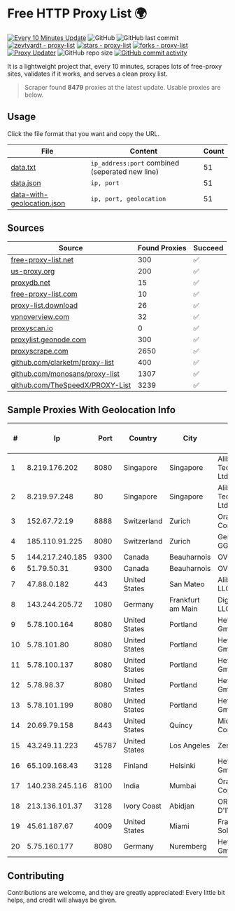 
# Free HTTP Proxy List 🌍

[![Every 10 Minutes Update](https://github.com/mertguvencli/http-proxy-list/actions/workflows/main.yml/badge.svg?branch=main)](https://github.com/mertguvencli/http-proxy-list/actions/workflows/main.yml)
![GitHub](https://img.shields.io/github/license/mertguvencli/http-proxy-list)
![GitHub last commit](https://img.shields.io/github/last-commit/mertguvencli/http-proxy-list)
[![zevtyardt - proxy-list](https://img.shields.io/static/v1?label=zevtyardt&message=proxy-list&color=blue&logo=github)](https://github.com/zevtyardt/proxy-list "Go to GitHub repo")
[![stars - proxy-list](https://img.shields.io/github/stars/zevtyardt/proxy-list?style=social)](https://github.com/zevtyardt/proxy-list)
[![forks - proxy-list](https://img.shields.io/github/forks/zevtyardt/proxy-list?style=social)](https://github.com/zevtyardt/proxy-list)
[![Proxy Updater](https://github.com/zevtyardt/proxy-list/workflows/Proxy%20Updater/badge.svg)](https://github.com/zevtyardt/proxy-list/actions?query=workflow:"Proxy+Updater")
![GitHub repo size](https://img.shields.io/github/repo-size/zevtyardt/proxy-list)
[![GitHub commit activity](https://img.shields.io/github/commit-activity/m/zevtyardt/proxy-list?logo=commits)](https://github.com/zevtyardt/proxy-list/commits/main)

It is a lightweight project that, every 10 minutes, scrapes lots of free-proxy sites, validates if it works, and serves a clean proxy list.

> Scraper found **8479** proxies at the latest update. Usable proxies are below.

## Usage

Click the file format that you want and copy the URL.

|File|Content|Count|
|----|-------|-----|
|[data.txt](https://raw.githubusercontent.com/mertguvencli/http-proxy-list/main/proxy-list/data.txt)|`ip_address:port` combined (seperated new line)|51|
|[data.json](https://raw.githubusercontent.com/mertguvencli/http-proxy-list/main/proxy-list/data.json)|`ip, port`|51|
|[data-with-geolocation.json](https://raw.githubusercontent.com/mertguvencli/http-proxy-list/main/proxy-list/data-with-geolocation.json)|`ip, port, geolocation`|51|

## Sources

|Source|Found Proxies|Succeed|
|------|-------------|-------|
|[free-proxy-list.net](https://free-proxy-list.net)|300|✅|
|[us-proxy.org](https://www.us-proxy.org)|200|✅|
|[proxydb.net](http://proxydb.net)|15|✅|
|[free-proxy-list.com](https://free-proxy-list.com/?page=&port=&type%5B%5D=http&type%5B%5D=https&up_time=0&search=Search)|10|✅|
|[proxy-list.download](https://www.proxy-list.download/HTTP)|26|✅|
|[vpnoverview.com](https://vpnoverview.com/privacy/anonymous-browsing/free-proxy-servers)|32|✅|
|[proxyscan.io](https://www.proxyscan.io)|0|✅|
|[proxylist.geonode.com](https://proxylist.geonode.com/api/proxy-list?limit=300&page=1&sort_by=lastChecked&sort_type=desc&protocols=http,https)|300|✅|
|[proxyscrape.com](https://api.proxyscrape.com/v2/?request=displayproxies&protocol=http&timeout=10000&country=all&ssl=all&anonymity=all)|2650|✅|
|[github.com/clarketm/proxy-list](https://raw.githubusercontent.com/clarketm/proxy-list/master/proxy-list-raw.txt)|400|✅|
|[github.com/monosans/proxy-list](https://raw.githubusercontent.com/monosans/proxy-list/main/proxies/http.txt)|1307|✅|
|[github.com/TheSpeedX/PROXY-List](https://raw.githubusercontent.com/TheSpeedX/PROXY-List/master/http.txt)|3239|✅|


## Sample Proxies With Geolocation Info

|#|Ip|Port|Country|City|Internet Service Provider|
|-|--|----|-------|----|-------------------------|
|1|8.219.176.202|8080|Singapore|Singapore|Alibaba (US) Technology Co., Ltd.|
|2|8.219.97.248|80|Singapore|Singapore|Alibaba (US) Technology Co., Ltd.|
|3|152.67.72.19|8888|Switzerland|Zurich|Oracle Corporation|
|4|185.110.91.225|8080|Switzerland|Zurich|Genossenschaft GGA Maur|
|5|144.217.240.185|9300|Canada|Beauharnois|OVH SAS|
|6|51.79.50.31|9300|Canada|Beauharnois|OVH SAS|
|7|47.88.0.182|443|United States|San Mateo|Alibaba.com LLC|
|8|143.244.205.72|1080|Germany|Frankfurt am Main|DigitalOcean, LLC|
|9|5.78.100.164|8080|United States|Portland|Hetzner Online GmbH|
|10|5.78.101.80|8080|United States|Portland|Hetzner Online GmbH|
|11|5.78.100.137|8080|United States|Portland|Hetzner Online GmbH|
|12|5.78.98.37|8080|United States|Portland|Hetzner Online GmbH|
|13|5.78.101.199|8080|United States|Portland|Hetzner Online GmbH|
|14|20.69.79.158|8443|United States|Quincy|Microsoft Corporation|
|15|43.249.11.223|45787|United States|Los Angeles|Zenlayer Inc|
|16|65.109.168.43|3128|Finland|Helsinki|Hetzner Online GmbH|
|17|140.238.245.116|8100|India|Mumbai|Oracle Corporation|
|18|213.136.101.37|3128|Ivory Coast|Abidjan|ORANGE COTE D'IVOIRE|
|19|45.61.187.67|4009|United States|Miami|FranTech Solutions|
|20|5.75.160.177|8080|Germany|Nuremberg|Hetzner Online GmbH|



## Contributing

Contributions are welcome, and they are greatly appreciated! Every
little bit helps, and credit will always be given.

